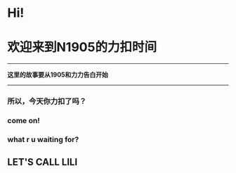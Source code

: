 # Hi!
# 欢迎来到N1905的力扣时间  
***
**这里的故事要从1905和力力告白开始**  
***  
### 所以，今天你力扣了吗？    
### come on!  
### what r u waiting for?
## LET'S CALL LILI
